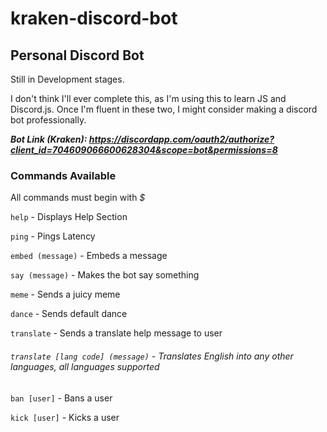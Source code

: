 # kraken-discord-bot

## Personal Discord Bot

Still in Development stages.

I don't think I'll ever complete this, as I'm using this to learn JS and Discord.js. Once I'm fluent in these two, I might consider making a discord bot professionally.

***Bot Link (Kraken): https://discordapp.com/oauth2/authorize?client_id=704609066600628304&scope=bot&permissions=8***

### Commands Available

All commands must begin with _$_

`help` - Displays Help Section

`ping` - Pings Latency

`embed (message)` - Embeds a message

`say (message)` - Makes the bot say something

`meme` - Sends a juicy meme

`dance` - Sends default dance

`translate` - Sends a translate help message to user

###### `translate [lang code] (message)` - Translates English into any other languages, all languages supported

`ban [user]` - Bans a user

`kick [user]` - Kicks a user